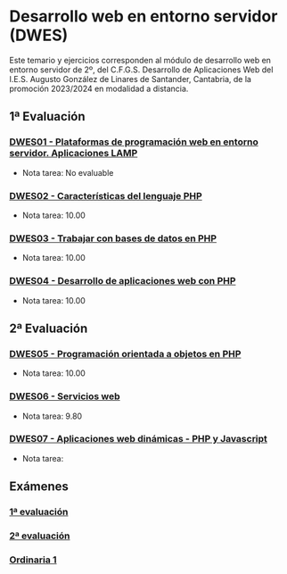 # Desarrollo web en entorno servidor (DWES)
Este temario y ejercicios corresponden al módulo de desarrollo web en entorno servidor de 2º, del C.F.G.S. Desarrollo de Aplicaciones Web del I.E.S. Augusto González de Linares de Santander, Cantabria, de la promoción 2023/2024 en modalidad a distancia.
## 1ª Evaluación
### [DWES01 - Plataformas de programación web en entorno servidor. Aplicaciones LAMP](DWES01%20-%20Plataformas%20de%20programaci%C3%B3n%20web%20en%20entorno%20servidor.%20Aplicaciones%20LAMP)
* Nota tarea: No evaluable
### [DWES02 - Características del lenguaje PHP](DWES02%20-%20Caracter%C3%ADsticas%20del%20lenguaje%20PHP)
* Nota tarea: 10.00
### [DWES03 - Trabajar con bases de datos en PHP](DWES03%20-%20Trabajar%20con%20bases%20de%20datos%20en%20PHP)
* Nota tarea: 10.00
### [DWES04 - Desarrollo de aplicaciones web con PHP](DWES04%20-%20Desarrollo%20de%20aplicaciones%20web%20con%20PHP)
* Nota tarea: 10.00
## 2ª Evaluación
### [DWES05 - Programación orientada a objetos en PHP](DWES05%20-%20Programaci%C3%B3n%20orientada%20a%20objetos%20en%20PHP)
* Nota tarea: 10.00
### [DWES06 - Servicios web](DWES06%20-%20Servicios%20web)
* Nota tarea:  9.80
### [DWES07 - Aplicaciones web dinámicas - PHP y Javascript](DWES07%20-%20Aplicaciones%20web%20din%C3%A1micas%20-%20PHP%20y%20Javascript)
* Nota tarea: 
## Exámenes
### [1ª evaluación](DWES%20-%20Examen%201ª%20evaluación)
### [2ª evaluación]()
### [Ordinaria 1]()
